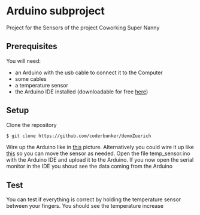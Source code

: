 # Arduino subproject 

Project for the Sensors of the project Coworking Super Nanny

## Prerequisites

You will need:
* an Arduino with the usb cable to connect it to the Computer
* some cables  
* a temperature sensor
* the Arduino IDE installed (downloadable for free [here](https://www.arduino.cc/en/Main/Software))

## Setup

Clone the repository
```sh
$ git clone https://github.com/coderbunker/demoZuerich
```
Wire up the Arduino like in [this](https://imgur.com/a/qJMjA) picture.
Alternatively you could wire it up like [this](https://imgur.com/njYTYXn) so you can move the sensor as needed.
Open the file temp_sensor.ino with the Arduino IDE and upload it to the Arduino.
If you now open the serial monitor in the IDE you shoud see the data coming from the Arduino

## Test

You can test if everything is correct by holding the temperature sensor between your fingers.
You should see the temperature increase
